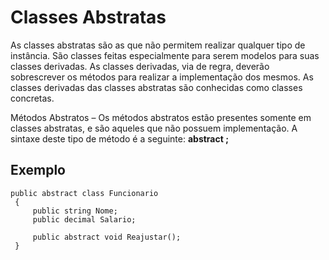 # Classes Abstratas 

As classes abstratas são as que não permitem realizar qualquer tipo de instância. São classes feitas especialmente para serem modelos para suas classes derivadas. As classes derivadas, via de regra, deverão sobrescrever os métodos para realizar a implementação dos mesmos. As classes derivadas das classes abstratas são conhecidas como classes concretas.

Métodos Abstratos – Os métodos abstratos estão presentes somente em classes abstratas, e são aqueles que não possuem implementação. A sintaxe deste tipo de método é a seguinte: **abstract ;**

## Exemplo 

    public abstract class Funcionario
     {
         public string Nome;
         public decimal Salario;

         public abstract void Reajustar();
     }
     
     
